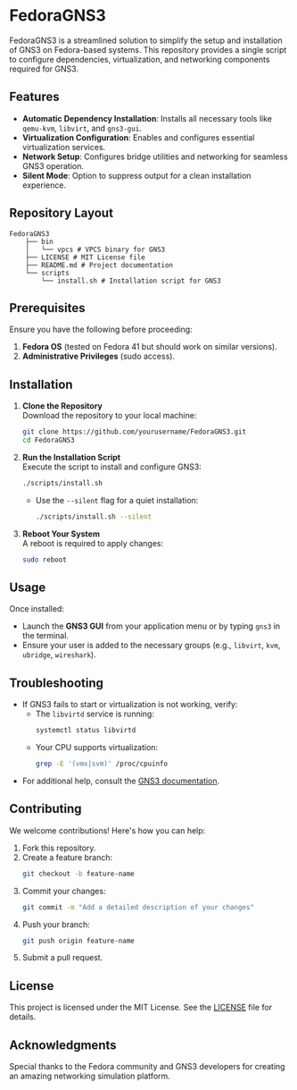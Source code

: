 # FedoraGNS3

FedoraGNS3 is a streamlined solution to simplify the setup and installation of GNS3 on Fedora-based systems. This repository provides a single script to configure dependencies, virtualization, and networking components required for GNS3.

## Features

- **Automatic Dependency Installation**: Installs all necessary tools like `qemu-kvm`, `libvirt`, and `gns3-gui`.
- **Virtualization Configuration**: Enables and configures essential virtualization services.
- **Network Setup**: Configures bridge utilities and networking for seamless GNS3 operation.
- **Silent Mode**: Option to suppress output for a clean installation experience.

## Repository Layout

```
FedoraGNS3
    ├── bin
    │   └── vpcs # VPCS binary for GNS3
    ├── LICENSE # MIT License file
    ├── README.md # Project documentation
    └── scripts 
        └── install.sh # Installation script for GNS3 
```

## Prerequisites

Ensure you have the following before proceeding:

1. **Fedora OS** (tested on Fedora 41 but should work on similar versions).
2. **Administrative Privileges** (sudo access).

## Installation

1. **Clone the Repository**  
   Download the repository to your local machine:
   ```bash
   git clone https://github.com/yourusername/FedoraGNS3.git
   cd FedoraGNS3
   ```

2. **Run the Installation Script**  
   Execute the script to install and configure GNS3:
   ```bash
   ./scripts/install.sh
   ```
   - Use the `--silent` flag for a quiet installation:
     ```bash
     ./scripts/install.sh --silent
     ```

3. **Reboot Your System**  
   A reboot is required to apply changes:
   ```bash
   sudo reboot
   ```

## Usage

Once installed:

- Launch the **GNS3 GUI** from your application menu or by typing `gns3` in the terminal.
- Ensure your user is added to the necessary groups (e.g., `libvirt`, `kvm`, `ubridge`, `wireshark`).

## Troubleshooting

- If GNS3 fails to start or virtualization is not working, verify:
  - The `libvirtd` service is running:
    ```bash
    systemctl status libvirtd
    ```
  - Your CPU supports virtualization:
    ```bash
    grep -E '(vmx|svm)' /proc/cpuinfo
    ```
- For additional help, consult the [GNS3 documentation](https://docs.gns3.com/).

## Contributing

We welcome contributions! Here's how you can help:

1. Fork this repository.
2. Create a feature branch:
   ```bash
   git checkout -b feature-name
   ```
3. Commit your changes:
   ```bash
   git commit -m "Add a detailed description of your changes"
   ```
4. Push your branch:
   ```bash
   git push origin feature-name
   ```
5. Submit a pull request.

## License

This project is licensed under the MIT License. See the [LICENSE](LICENSE) file for details.

## Acknowledgments

Special thanks to the Fedora community and GNS3 developers for creating an amazing networking simulation platform.

